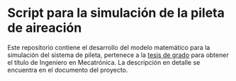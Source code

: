 # Script para la simulación de la pileta de aireación

Este repositorio contiene el desarrollo del modelo matemático para la simulación del sistema de pileta, pertenece a la [tesis de grado](https://github.com/GabiAndi/UNER_Tesis) para obtener el título de Ingeniero en Mecatrónica. La descripción en detalle se encuentra en el documento del proyecto.
